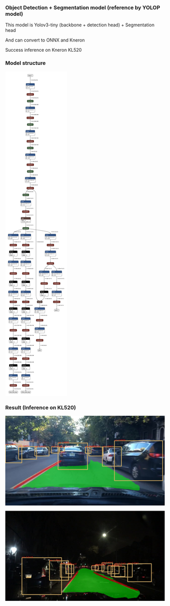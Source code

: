 ### Object Detection + Segmentation model (reference by YOLOP model)

This model is Yolov3-tiny (backbone + detection head) + Segmentation head

And can convert to ONNX and Kneron

Success inference on Kneron KL520

### Model structure

![model](picture/yolov3Lane.opt.onnx.png)

### Result (Inference on KL520)

![result_day](picture/output_0ace96c3-48481887.jpg)

![result_night](picture/output_3c0e7240-96e390d2.jpg)
